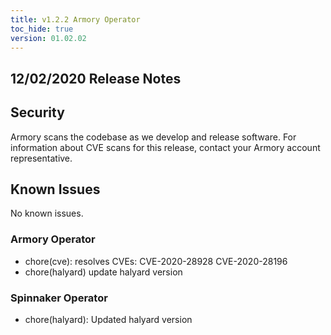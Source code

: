 ```yaml
---
title: v1.2.2 Armory Operator
toc_hide: true
version: 01.02.02
---
```


## 12/02/2020 Release Notes

## Security

Armory scans the codebase as we develop and release software. For information about CVE scans for this release, contact your Armory account representative.

## Known Issues
No known issues.

### Armory Operator

* chore(cve): resolves CVEs: CVE-2020-28928 CVE-2020-28196 
* chore(halyard) update halyard version 

### Spinnaker Operator

* chore(halyard): Updated halyard version 
